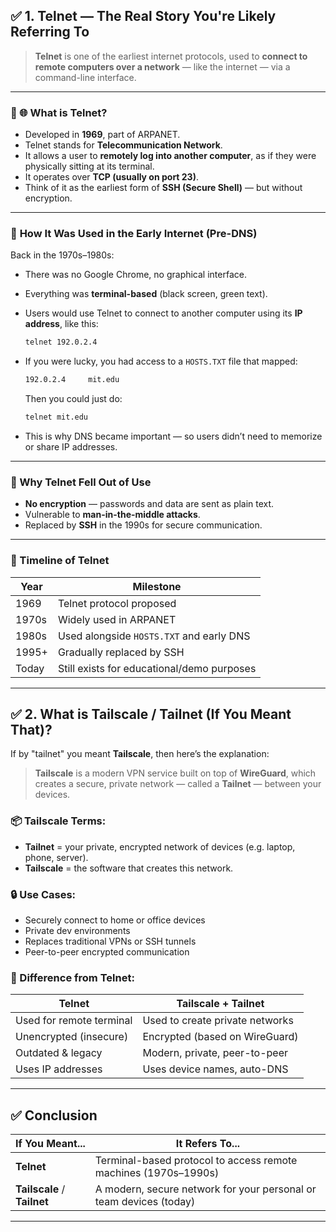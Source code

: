 
## ✅ 1. **Telnet** — The Real Story You're Likely Referring To

> **Telnet** is one of the earliest internet protocols, used to **connect to remote computers over a network** — like the internet — via a command-line interface.

---

### 🔷 🌐 **What is Telnet?**

* Developed in **1969**, part of ARPANET.
* Telnet stands for **Telecommunication Network**.
* It allows a user to **remotely log into another computer**, as if they were physically sitting at its terminal.
* It operates over **TCP (usually on port 23)**.
* Think of it as the earliest form of **SSH (Secure Shell)** — but without encryption.

---

### 🧠 **How It Was Used in the Early Internet (Pre-DNS)**

Back in the 1970s–1980s:

* There was no Google Chrome, no graphical interface.

* Everything was **terminal-based** (black screen, green text).

* Users would use Telnet to connect to another computer using its **IP address**, like this:

  ```bash
  telnet 192.0.2.4
  ```

* If you were lucky, you had access to a `HOSTS.TXT` file that mapped:

  ```txt
  192.0.2.4     mit.edu
  ```

  Then you could just do:

  ```bash
  telnet mit.edu
  ```

* This is why DNS became important — so users didn’t need to memorize or share IP addresses.

---

### 🔐 Why Telnet Fell Out of Use

* **No encryption** — passwords and data are sent as plain text.
* Vulnerable to **man-in-the-middle attacks**.
* Replaced by **SSH** in the 1990s for secure communication.

---

### 🧭 Timeline of Telnet

| Year  | Milestone                                  |
| ----- | ------------------------------------------ |
| 1969  | Telnet protocol proposed                   |
| 1970s | Widely used in ARPANET                     |
| 1980s | Used alongside `HOSTS.TXT` and early DNS   |
| 1995+ | Gradually replaced by SSH                  |
| Today | Still exists for educational/demo purposes |

---

## ✅ 2. **What is Tailscale / Tailnet (If You Meant That)?**

If by "tailnet" you meant **Tailscale**, then here’s the explanation:

> **Tailscale** is a modern VPN service built on top of **WireGuard**, which creates a secure, private network — called a **Tailnet** — between your devices.

### 📦 Tailscale Terms:

* **Tailnet** = your private, encrypted network of devices (e.g. laptop, phone, server).
* **Tailscale** = the software that creates this network.

### 🔒 Use Cases:

* Securely connect to home or office devices
* Private dev environments
* Replaces traditional VPNs or SSH tunnels
* Peer-to-peer encrypted communication

### 🧠 Difference from Telnet:

| Telnet                   | Tailscale + Tailnet             |
| ------------------------ | ------------------------------- |
| Used for remote terminal | Used to create private networks |
| Unencrypted (insecure)   | Encrypted (based on WireGuard)  |
| Outdated & legacy        | Modern, private, peer-to-peer   |
| Uses IP addresses        | Uses device names, auto-DNS     |

---

## ✅ Conclusion

| If You Meant...             | It Refers To...                                                    |
| --------------------------- | ------------------------------------------------------------------ |
| **Telnet**                  | Terminal-based protocol to access remote machines (1970s–1990s)    |
| **Tailscale** / **Tailnet** | A modern, secure network for your personal or team devices (today) |

---